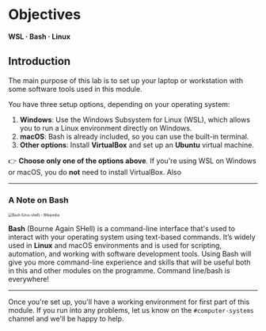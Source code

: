 # Objectives

**WSL · Bash · Linux**

## Introduction

The main purpose of this lab is to set up your laptop or workstation with some software tools used in this module.

You have three setup options, depending on your operating system:

1. **Windows**: Use the Windows Subsystem for Linux (WSL), which allows you to run a Linux environment directly on Windows.
2. **macOS**: Bash is already included, so you can use the built-in terminal.
3. **Other options**: Install **VirtualBox** and set up an **Ubuntu** virtual machine.

👉 **Choose only one of the options above**. If you're using WSL on Windows or macOS, you do **not** need to install VirtualBox. Also 

------

### A Note on Bash

<img src="https://upload.wikimedia.org/wikipedia/commons/thumb/8/82/Gnu-bash-logo.svg/1200px-Gnu-bash-logo.svg.png" alt="Bash (Unix shell) - Wikipedia" style="zoom:50%;" />

**Bash** (Bourne Again SHell) is a command-line interface that's used to interact with your operating system using text-based commands. It’s widely used in **Linux** and macOS environments and is used for scripting, automation, and working with software development tools. Using Bash will give you more command-line experience and skills that will be useful both in this and other modules on the programme. Command line/bash is everywhere!

------

Once you're set up, you'll have a working environment for first part of this module. If you run into any problems, let us know on the `#computer-systems` channel and we'll be happy to help.

